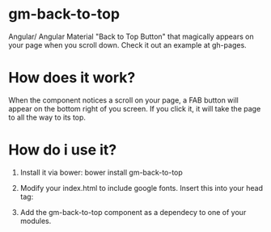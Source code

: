 # gm-back-to-top
Angular/ Angular Material "Back to Top Button" that magically appears on your page when you scroll down. Check it out an example at gh-pages.

# How does it work?
When the component notices a scroll on your page, a FAB button will appear on the bottom right of you screen. If you click it, it will take the page
to all the way to its top.

# How do i use it?
1. Install it via bower: bower install gm-back-to-top

2. Modify your index.html to include google fonts. Insert this into your head tag:  <link href="https://fonts.googleapis.com/icon?family=Material+Icons"
      rel="stylesheet">

3. Add the gm-back-to-top component as a dependecy to one of your modules.
